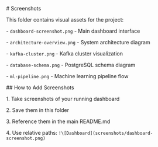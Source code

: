 \# Screenshots



This folder contains visual assets for the project:



\- `dashboard-screenshot.png` - Main dashboard interface

\- `architecture-overview.png` - System architecture diagram

\- `kafka-cluster.png` - Kafka cluster visualization

\- `database-schema.png` - PostgreSQL schema diagram

\- `ml-pipeline.png` - Machine learning pipeline flow



\## How to Add Screenshots



1\. Take screenshots of your running dashboard

2\. Save them in this folder

3\. Reference them in the main README.md

4\. Use relative paths: `!\[Dashboard](screenshots/dashboard-screenshot.png)`

